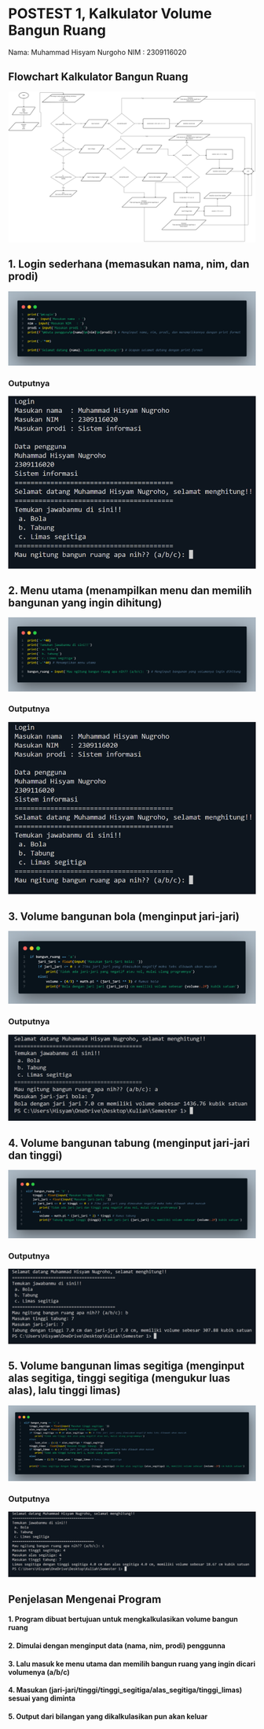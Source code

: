 # POSTEST 1, Kalkulator Volume Bangun Ruang
Nama: Muhammad Hisyam Nurgoho
NIM : 2309116020

## Flowchart Kalkulator Bangun Ruang
![alt text](https://github.com/jey41/postest_praktikum_daspro/blob/main/flowchart%20kalkulator%20bangun%20ruang.png?raw=true)

## 1. Login sederhana (memasukan nama, nim, dan prodi)
![alt text](https://github.com/jey41/postest_praktikum_daspro/blob/main/code%20login1.png?raw=true)
### Outputnya
![alt text](https://github.com/jey41/postest_praktikum_daspro/blob/main/output%20login%20dan%20menu%20utama.png?raw=true)

## 2. Menu utama (menampilkan menu dan memilih bangunan yang ingin dihitung)
![alt text](https://github.com/jey41/postest_praktikum_daspro/blob/main/code%20menu%20utama.png?raw=true)
### Outputnya
![alt text](https://github.com/jey41/postest_praktikum_daspro/blob/main/output%20login%20dan%20menu%20utama.png?raw=true)

## 3. Volume bangunan bola (menginput jari-jari)
![alt text](https://github.com/jey41/postest_praktikum_daspro/blob/main/code%20bola.png?raw=true)
### Outputnya
![alt text](https://github.com/jey41/postest_praktikum_daspro/blob/main/output%20volume%20bola.png?raw=true)


## 4. Volume bangunan tabung (menginput jari-jari dan tinggi)
![alt text](https://github.com/jey41/postest_praktikum_daspro/blob/main/code%20tabung.png?raw=true)
### Outputnya
![alt text](https://github.com/jey41/postest_praktikum_daspro/blob/main/volume%20tabung.png?raw=true)


## 5. Volume bangunan limas segitiga (menginput alas segitiga, tinggi segitiga (mengukur luas alas), lalu tinggi limas)
![alt text](https://github.com/jey41/postest_praktikum_daspro/blob/main/code%20limas%20segitiga.png?raw=true)
### Outputnya
![alt text](https://github.com/jey41/postest_praktikum_daspro/blob/main/output%20volume%20limas%20segitiga.png?raw=true)

## Penjelasan Mengenai Program
#### 1. Program dibuat bertujuan untuk mengkalkulasikan volume bangun ruang
#### 2. Dimulai dengan menginput data (nama, nim, prodi) penggunna
#### 3. Lalu masuk ke menu utama dan memilih bangun ruang yang ingin dicari volumenya (a/b/c)
#### 4. Masukan (jari-jari/tinggi/tinggi_segitiga/alas_segitiga/tinggi_limas) sesuai yang diminta
#### 5. Output dari bilangan yang dikalkulasikan pun akan keluar
